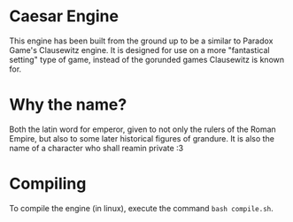 # Caesar Engine
This engine has been built from the ground up to be a similar to Paradox Game's Clausewitz engine. It is designed for use on a more "fantastical setting" type of game, instead of the gorunded games Clausewitz is known for.

# Why the name?
Both the latin word for emperor, given to not only the rulers of the Roman Empire, but also to some later historical figures of grandure. It is also the name of a character who shall reamin private :3

# Compiling
To compile the engine (in linux), execute the command `bash compile.sh`.
